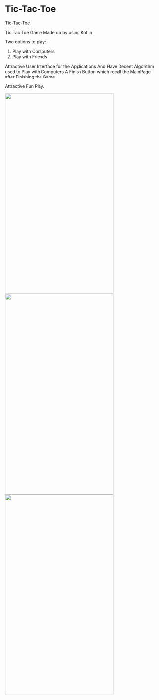 # Tic-Tac-Toe
Tic-Tac-Toe

Tic Tac Toe Game Made up by using Kotlin

Two options to play:-
1. Play with Computers
2. Play with Friends


Attractive User Interface for the Applications
And Have Decent Algorithm used to Play with Computers
A Finish Button which recall the MainPage after Finishing the Game.

Attractive Fun Play.

<img src="https://user-images.githubusercontent.com/55665927/125979747-acb125b2-dbfb-4017-b0f0-75aabba3cd0b.jpeg" width="350" height="650">  <img src= "https://user-images.githubusercontent.com/55665927/125979750-9b0912e2-6948-4978-b2e3-2770da448b7c.jpeg" width = "350" height="650">  <img src="https://user-images.githubusercontent.com/55665927/125979755-c33c431b-4fe9-4393-8069-0bf8666bca63.jpeg" width="350" height = "650">



